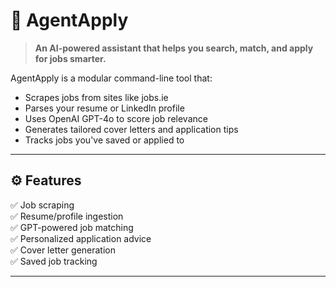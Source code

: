# 🧠 AgentApply

> **An AI-powered assistant that helps you search, match, and apply for jobs smarter.**

AgentApply is a modular command-line tool that:
- Scrapes jobs from sites like jobs.ie
- Parses your resume or LinkedIn profile
- Uses OpenAI GPT-4o to score job relevance
- Generates tailored cover letters and application tips
- Tracks jobs you've saved or applied to

---

## ⚙️ Features

✅ Job scraping  
✅ Resume/profile ingestion  
✅ GPT-powered job matching  
✅ Personalized application advice  
✅ Cover letter generation  
✅ Saved job tracking

---
